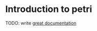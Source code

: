 # Introduction to petri

TODO: write [great documentation](http://jacobian.org/writing/great-documentation/what-to-write/)

